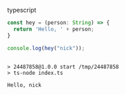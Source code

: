 typescript

``` ts
const hey = (person: String) => {
  return 'Hello, ' + person;
}

console.log(hey("nick"));
```

``` markdown-code-runner output

> 24487858@1.0.0 start /tmp/24487858
> ts-node index.ts

Hello, nick
```
